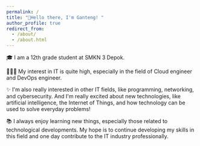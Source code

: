 ```yaml
---
permalink: /
title: "👋Hello there, I'm Ganteng! "
author_profile: true
redirect_from: 
  - /about/
  - /about.html
---
```




🎓 I am a 12th grade student at SMKN 3 Depok.

👨🏻‍💻 My interest in IT is quite high, especially in the field of Cloud engineer and DevOps engineer.

✨ I'm also really interested in other IT fields, like programming, networking, and cybersecurity. And I'm really excited about new technologies, like artificial intelligence, the Internet of Things, and how technology can be used to solve everyday problems!

📚 I always enjoy learning new things, especially those related to technological developments. My hope is to continue developing my skills in this field and one day contribute to the IT industry professionally.



